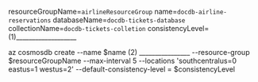 resourceGroupName=`airlineResourceGroup`
name=`docdb-airline-reservations`
databaseName=`docdb-tickets-database`
collectionName=`docdb-tickets-colletion`
consistencyLevel=(1)___________________

az cosmosdb create --name $name (2) ________________ --resource-group $resourceGroupName  --max-interval 5 --locations 'southcentralus=0 eastus=1 westus=2'  --default-consistency-level = $consistencyLevel